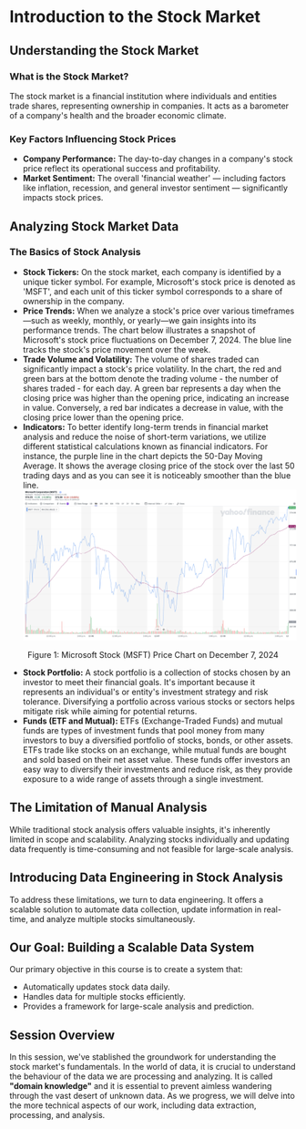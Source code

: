 # Introduction to the Stock Market
## Understanding the Stock Market
### What is the Stock Market?
The stock market is a financial institution where individuals and entities trade shares, representing ownership in companies. It acts as a barometer of a company's health and the broader economic climate.
### Key Factors Influencing Stock Prices
* **Company Performance:** The day-to-day changes in a company's stock price reflect its operational success and profitability.
* **Market Sentiment:** The overall 'financial weather' — including factors like inflation, recession, and general investor sentiment — significantly impacts stock prices.
## Analyzing Stock Market Data
### The Basics of Stock Analysis
* **Stock Tickers:** On the stock market, each company is identified by a unique ticker symbol. For example, Microsoft's stock price is denoted as 'MSFT', and each unit of this ticker symbol corresponds to a share of ownership in the company.
* **Price Trends:** When we analyze a stock's price over various timeframes—such as weekly, monthly, or yearly—we gain insights into its performance trends. The chart below illustrates a snapshot of Microsoft's stock price fluctuations on December 7, 2024. The blue line tracks the stock's price movement over the week.
* **Trade Volume and Volatility:** The volume of shares traded can significantly impact a stock's price volatility. In the chart, the red and green bars at the bottom denote the trading volume - the number of shares traded - for each day. A green bar represents a day when the closing price was higher than the opening price, indicating an increase in value. Conversely, a red bar indicates a decrease in value, with the closing price lower than the opening price.
* **Indicators:** To better identify long-term trends in financial market analysis and reduce the noise of short-term variations, we utilize different statistical calculations known as financial indicators. For instance, the purple line in the chart depicts the 50-Day Moving Average. It shows the average closing price of the stock over the last 50 trading days and as you can see it is noticeably smoother than the blue line.
![MSFT Price Chart 2024-12-07](image-1.png)
<figcaption><center>Figure 1: Microsoft Stock (MSFT) Price Chart on December 7, 2024</center></figcaption>

* **Stock Portfolio:** A stock portfolio is a collection of stocks chosen by an investor to meet their financial goals. It's important because it represents an individual's or entity's investment strategy and risk tolerance. Diversifying a portfolio across various stocks or sectors helps mitigate risk while aiming for potential returns.
* **Funds (ETF and Mutual):** ETFs (Exchange-Traded Funds) and mutual funds are types of investment funds that pool money from many investors to buy a diversified portfolio of stocks, bonds, or other assets. ETFs trade like stocks on an exchange, while mutual funds are bought and sold based on their net asset value. These funds offer investors an easy way to diversify their investments and reduce risk, as they provide exposure to a wide range of assets through a single investment.

## The Limitation of Manual Analysis
While traditional stock analysis offers valuable insights, it's inherently limited in scope and scalability. Analyzing stocks individually and updating data frequently is time-consuming and not feasible for large-scale analysis.

## Introducing Data Engineering in Stock Analysis
To address these limitations, we turn to data engineering. It offers a scalable solution to automate data collection, update information in real-time, and analyze multiple stocks simultaneously.

## Our Goal: Building a Scalable Data System
Our primary objective in this course is to create a system that:

* Automatically updates stock data daily.
* Handles data for multiple stocks efficiently.
* Provides a framework for large-scale analysis and prediction.
## Session Overview
In this session, we've stablished the groundwork for understanding the stock market's fundamentals. In the world of data, it is crucial to understand the behaviour of the data we are processing and analyzing. It is called **"domain knowledge"** and it is essential to prevent aimless wandering through the vast desert of unknown data. As we progress, we will delve into the more technical aspects of our work, including data extraction, processing, and analysis.